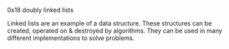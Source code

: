 0x18 doubly linked lists

Linked lists are an example of a data structure.
These structures can be created, operated on & destroyed by algorithms.
They can be used in many different implementations to solve problems.